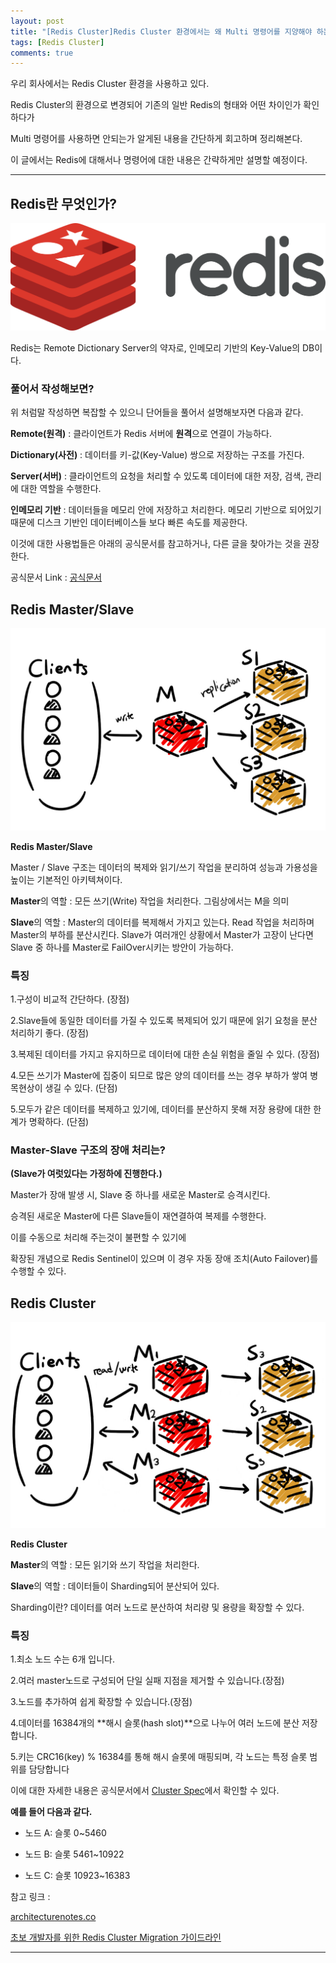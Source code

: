 ```yaml
---
layout: post
title: "[Redis Cluster]Redis Cluster 환경에서는 왜 Multi 명령어를 지양해야 하는가?"
tags: [Redis Cluster]
comments: true
---
```


우리 회사에서는 Redis Cluster 환경을 사용하고 있다.

Redis Cluster의 환경으로 변경되어 기존의 일반 Redis의 형태와 어떤 차이인가 확인하다가 

Multi 명령어를 사용하면 안되는가 알게된 내용을 간단하게 회고하며 정리해본다.

이 글에서는 Redis에 대해서나 명령어에 대한 내용은 간략하게만 설명할 예정이다.

---

## Redis란 무엇인가?

![Redis.png](../images/25년/2월/Redis관련/redisImage.png)

Redis는 Remote Dictionary Server의 약자로, 인메모리 기반의 Key-Value의 DB이다.

### 풀어서 작성해보면?

위 처럼말 작성하면 복잡할 수 있으니 단어들을 풀어서 설명해보자면 다음과 같다.

**Remote(원격)** : 클라이언트가 Redis 서버에 **원격**으로 연결이 가능하다.

**Dictionary(사전)** : 데이터를 키-값(Key-Value) 쌍으로 저장하는 구조를 가진다.

**Server(서버)** : 클라이언트의 요청을 처리할 수 있도록 데이터에 대한 저장, 검색, 관리에 대한 역할을 수행한다.

**인메모리 기반** : 데이터들을 메모리 안에 저장하고 처리한다. 메모리 기반으로 되어있기 때문에 디스크 기반인 데이터베이스들 보다 빠른 속도를 제공한다.

이것에 대한 사용법들은 아래의 공식문서를 참고하거나, 다른 글을 찾아가는 것을 권장한다.

공식문서 Link : <a href="https://redis.io/docs/latest/develop/">공식문서</a>

## Redis Master/Slave

![Redis Master/Slave](../images/25년/2월/Redis관련/RedisMS.jpg)

**Redis Master/Slave** 

Master / Slave 구조는 데이터의 복제와 읽기/쓰기 작업을 분리하여 성능과 가용성을 높이는 기본적인 아키텍쳐이다.

**Master**의 역할 : 모든 쓰기(Write) 작업을 처리한다. 그림상에서는 M을 의미

**Slave**의 역할 : Master의 데이터를 복제해서 가지고 있는다. Read 작업을 처리하며 Master의 부하를 분산시킨다. Slave가 여러개인 상황에서 Master가 고장이 난다면 Slave 중 하나를 Master로 FailOver시키는 방안이 가능하다.

### 특징

1.구성이 비교적 간단하다. (장점)

2.Slave들에 동일한 데이터를 가질 수 있도록 복제되어 있기 때문에 읽기 요청을 분산 처리하기 좋다. (장점)

3.복제된 데이터를 가지고 유지하므로 데이터에 대한 손실 위험을 줄일 수 있다. (장점)

4.모든 쓰기가 Master에 집중이 되므로 많은 양의 데이터를 쓰는 경우 부하가 쌓여 병목현상이 생길 수 있다. (단점)

5.모두가 같은 데이터를 복제하고 있기에, 데이터를 분산하지 못해 저장 용량에 대한 한계가 명확하다. (단점)

### Master-Slave 구조의 장애 처리는?

**(Slave가 여럿있다는 가정하에 진행한다.)**

Master가 장애 발생 시, Slave 중 하나를 새로운 Master로 승격시킨다. 

승격된 새로운 Master에 다른 Slave들이 재연결하여 복제를 수행한다.

이를 수동으로 처리해 주는것이 불편할 수 있기에 

확장된 개념으로 Redis Sentinel이 있으며 이 경우 자동 장애 조치(Auto Failover)를 수행할 수 있다. 

## Redis Cluster

![Redis Cluster](../images/25년/2월/Redis관련/RedisCluster.jpg)

**Redis Cluster**

**Master**의 역할 : 모든 읽기와 쓰기 작업을 처리한다. 

**Slave**의 역할 : 데이터들이 Sharding되어 분산되어 있다.

Sharding이란? 데이터를 여러 노드로 분산하여 처리량 및 용량을 확장할 수 있다.

### 특징

1.최소 노드 수는 6개 입니다. 

2.여러 master노드로 구성되어 단일 실패 지점을 제거할 수 있습니다.(장점)

3.노드를 추가하여 쉽게 확장할 수 있습니다.(장점)

4.데이터를 16384개의 **해시 슬롯(hash slot)**으로 나누어 여러 노드에 분산 저장합니다.

5.키는 CRC16(key) % 16384를 통해 해시 슬롯에 매핑되며, 각 노드는 특정 슬롯 범위를 담당합니다

이에 대한 자세한 내용은 공식문서에서 <a href="https://redis.io/docs/latest/operate/oss_and_stack/reference/cluster-spec/#key-distribution-model">Cluster Spec</a>에서 확인할 수 있다.

**예를 들어 다음과 같다.**

* 노드 A: 슬롯 0~5460

* 노드 B: 슬롯 5461~10922

* 노드 C: 슬롯 10923~16383




참고 링크 : 

<a href="https://architecturenotes.co/p/redis">architecturenotes.co</a>

<a href="https://dev.gmarket.com/71">초보 개발자를 위한 Redis Cluster Migration 가이드라인</a>


---
